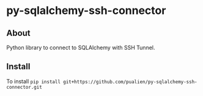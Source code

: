 # py-sqlalchemy-ssh-connector


## About

Python library to connect to SQLAlchemy with SSH Tunnel.


## Install

To install `pip install git+https://github.com/pualien/py-sqlalchemy-ssh-connector.git`